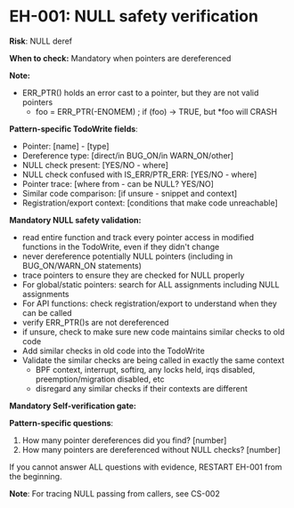 # EH-001: NULL safety verification

**Risk**: NULL deref

**When to check:** Mandatory when pointers are dereferenced

**Note:**

- ERR_PTR() holds an error cast to a pointer, but they are not valid pointers
  - foo = ERR_PTR(-ENOMEM) ; if (foo) -> TRUE, but *foo will CRASH

**Pattern-specific TodoWrite fields**:
- Pointer: [name] - [type]
- Dereference type: [direct/in BUG_ON/in WARN_ON/other]
- NULL check present: [YES/NO - where]
- NULL check confused with IS_ERR/PTR_ERR: [YES/NO - where]
- Pointer trace: [where from - can be NULL? YES/NO]
- Similar code comparison: [if unsure - snippet and context]
- Registration/export context: [conditions that make code unreachable]

**Mandatory NULL safety validation:**
- read entire function and track every pointer access in modified functions in the TodoWrite, even if they didn't change
- never dereference potentially NULL pointers (including in BUG_ON/WARN_ON statements)
- trace pointers to ensure they are checked for NULL properly
- For global/static pointers: search for ALL assignments including NULL assignments
- For API functions: check registration/export to understand when they can be called
- verify ERR_PTR()s are not dereferenced
- if unsure, check to make sure new code maintains similar checks to old code
 - Add similar checks in old code into the TodoWrite
 - Validate the similar checks are being called in exactly the same context
   - BPF context, interrupt, softirq, any locks held, irqs disabled, preemption/migration disabled, etc
   - disregard any similar checks if their contexts are different

**Mandatory Self-verification gate:**

**Pattern-specific questions**:
  1. How many pointer dereferences did you find? [number]
  2. How many pointers are dereferenced without NULL checks? [number]

If you cannot answer ALL questions with evidence, RESTART EH-001 from the beginning.

**Note**: For tracing NULL passing from callers, see CS-002
